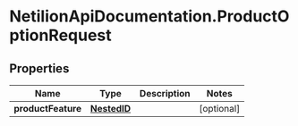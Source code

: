 # NetilionApiDocumentation.ProductOptionRequest

## Properties
Name | Type | Description | Notes
------------ | ------------- | ------------- | -------------
**productFeature** | [**NestedID**](NestedID.md) |  | [optional] 


